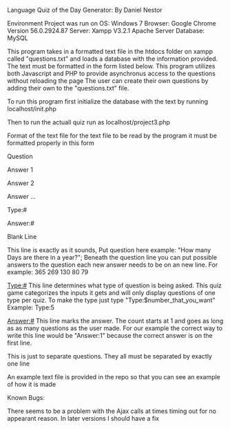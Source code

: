 Language Quiz of the Day Generator:
By Daniel Nestor

Environment Project was run on
OS: Windows 7
Browser: Google Chrome Version 56.0.2924.87
Server: Xampp V3.2.1 Apache Server
Database: MySQL

This program takes in a formatted text file in the htdocs folder on xampp called "questions.txt" and loads
a database with the information provided. The text must be formatted in the form  listed below. This program
utilizes both Javascript and PHP to provide asynchronus access to the questions without reloading the page
The user can create their own questions by adding their own to the "questions.txt" file. 

To run this program first initialize the database with the text by running
localhost/init.php

Then to run the actuall quiz run as
localhost/project3.php


Format of the text file
for the text file to be read by the program it must be formatted properly in this form

Question

Answer 1

Answer 2

Answer ...

Type:#

Answer:#

Blank Line

<Question>
This line is exactly as it sounds, Put question here example: "How many Days are there in a year?";

<Answer>
Beneath the question line you can put possible answers to the question each new answer needs to be on an new line.
For example:
365
269
130
80
79

<Type:#> 
This line determines what type of question is being asked. This quiz game categorizes the inputs it gets and will only
display questions of one type per quiz. To make the type just type "Type:$number_that_you_want"
Example:
Type:5

<Answer:#> 
This line marks the answer. The count starts at 1 and goes as long as as many questions as the user made. For our example
the correct way to write this line would be "Answer:1" because the correct answer is on the first line.

<Blank Line>
This is just to separate questions. They all must be separated by exactly one line

An example text file is provided in the repo so that you can see an example of how it is made





Known Bugs:

There seems to be a problem with the Ajax calls at times timing out for no appearant reason. In later versions I should have a fix
